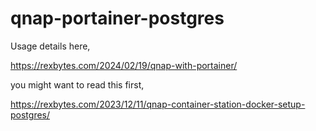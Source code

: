# qnap-portainer-postgres

Usage details here,

https://rexbytes.com/2024/02/19/qnap-with-portainer/

you might want to read this first,

https://rexbytes.com/2023/12/11/qnap-container-station-docker-setup-postgres/
